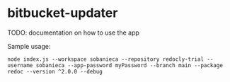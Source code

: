 # bitbucket-updater

TODO: documentation on how to use the app

Sample usage:

```
node index.js --workspace sobanieca --repository redocly-trial --username sobanieca --app-password myPassword --branch main --package redoc --version ^2.0.0 --debug
```
